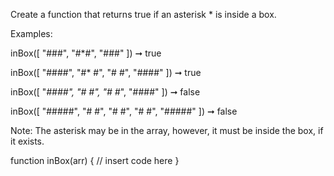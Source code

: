 Create a function that returns true if an asterisk * is inside a box.

Examples:

inBox([
  "###",
  "#*#",
  "###"
]) ➞ true

inBox([
  "####",
  "#* #",
  "#  #",
  "####"
]) ➞ true

inBox([
  "*####",
  "# #",
  "#  #*",
  "####"
]) ➞ false

inBox([
  "#####",
  "#   #",
  "#   #",
  "#   #",
  "#####"
]) ➞ false

Note: The asterisk may be in the array, however, it must be inside the box, if it exists.

function inBox(arr) {
	// insert code here
} 